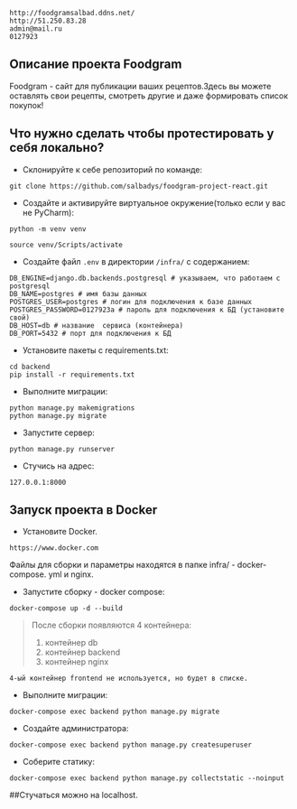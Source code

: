 ```
http://foodgramsalbad.ddns.net/
http://51.250.83.28
admin@mail.ru
0127923
```

## Описание проекта Foodgram

Foodgram - сайт для публикации ваших рецептов.Здесь вы можете оставлять 
свои рецепты, смотреть другие и даже формировать список покупок!
## Что нужно сделать чтобы протестировать у себя локально?

* Склонируйте к себе репозиторий по команде:
```
git clone https://github.com/salbadys/foodgram-project-react.git
```

* Cоздайте и активируйте виртуальное окружение(только если у вас не PyCharm):

```
python -m venv venv
```

```
source venv/Scripts/activate
```

* Cоздайте файл `.env` в директории `/infra/` с содержанием:

```
DB_ENGINE=django.db.backends.postgresql # указываем, что работаем с postgresql
DB_NAME=postgres # имя базы данных
POSTGRES_USER=postgres # логин для подключения к базе данных
POSTGRES_PASSWORD=0127923a # пароль для подключения к БД (установите свой)
DB_HOST=db # название  сервиса (контейнера)
DB_PORT=5432 # порт для подключения к БД
```

* Установите пакеты с requirements.txt:

```
cd backend
pip install -r requirements.txt
```

* Выполните миграции:

```
python manage.py makemigrations
python manage.py migrate
```

* Запустите сервер:
```
python manage.py runserver
```

* Стучись на адрес:
```
127.0.0.1:8000
```

## Запуск проекта в Docker
* Установите Docker.
```
https://www.docker.com
```

Файлы для сборки и параметры находятся в папке infra/ -  docker-compose.
yml и nginx.

* Запустите сборку - docker compose:
```
docker-compose up -d --build
```  
  > После сборки появляются 4 контейнера:
  > 1. контейнер db
  > 2. контейнер backend
  > 3. контейнер nginx
  ```
4-ый контейнер frontend не используется, но будет в списке.
```  
* Выполните миграции:
```
docker-compose exec backend python manage.py migrate
```
* Создайте администратора:
```
docker-compose exec backend python manage.py createsuperuser
```
* Соберите статику:
```
docker-compose exec backend python manage.py collectstatic --noinput
```
##Стучаться можно на localhost.

